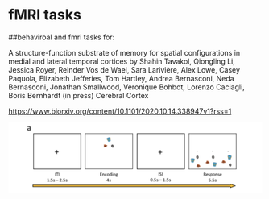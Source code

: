 # fMRI tasks 

##behaviroal and fmri tasks for: 

A structure-function substrate of memory for spatial configurations in medial and lateral temporal cortices by Shahin Tavakol, Qiongling Li, Jessica Royer, Reinder Vos de Wael, Sara Larivière, Alex Lowe, Casey Paquola, Elizabeth Jefferies, Tom Hartley, Andrea Bernasconi, Neda Bernasconi, Jonathan Smallwood, Veronique Bohbot, Lorenzo Caciagli, Boris Bernhardt (in press) Cerebral Cortex 
 
https://www.biorxiv.org/content/10.1101/2020.10.14.338947v1?rss=1

![](https://github.com/MICA-MNI/micaopen/blob/master/task-fMRI/method_overview.png)